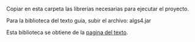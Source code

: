 Copiar en esta carpeta las librerias necesarias para ejecutar el proyecto.

Para la biblioteca del texto guia, subir el archivo:
algs4.jar

Esta biblioteca se obtiene de la [pagina del texto](https://algs4.cs.princeton.edu/code/).


